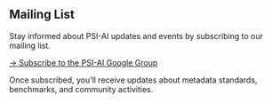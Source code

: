 ## Mailing List

Stay informed about PSI-AI updates and events by subscribing to our mailing list.

[→ Subscribe to the PSI-AI Google Group](https://groups.google.com/g/psi-ai)

Once subscribed, you’ll receive updates about metadata standards, benchmarks, and community activities.
